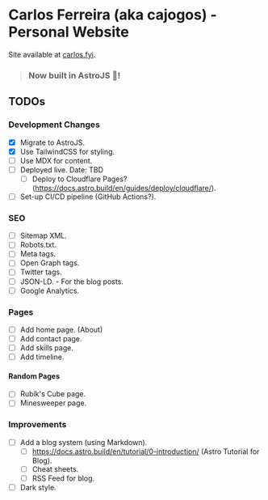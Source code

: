 # Carlos Ferreira (aka cajogos) - Personal Website

Site available at [carlos.fyi](https://carlos.fyi).

> ### Now built in AstroJS 🚀!


## TODOs

### Development Changes

- [x] Migrate to AstroJS.
- [x] Use TailwindCSS for styling.
- [ ] Use MDX for content.
- [ ] Deployed live. Date: TBD
  - [ ] Deploy to Cloudflare Pages? (https://docs.astro.build/en/guides/deploy/cloudflare/).
- [ ] Set-up CI/CD pipeline (GitHub Actions?).

### SEO
- [ ] Sitemap XML.
- [ ] Robots.txt.
- [ ] Meta tags.
- [ ] Open Graph tags.
- [ ] Twitter tags.
- [ ] JSON-LD. - For the blog posts.
- [ ] Google Analytics.

### Pages

- [ ] Add home page. (About)
- [ ] Add contact page.
- [ ] Add skills page.
- [ ] Add timeline.

#### Random Pages

- [ ] Rubik's Cube page.
- [ ] Minesweeper page.

### Improvements
- [ ] Add a blog system (using Markdown).
  - [ ] https://docs.astro.build/en/tutorial/0-introduction/ (Astro Tutorial for Blog).
  - [ ] Cheat sheets.
  - [ ] RSS Feed for blog.
- [ ] Dark style.
